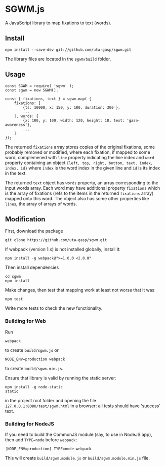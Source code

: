 # SGWM.js

A JavaScript library to map fixations to text (words).

## Install

    npm install --save-dev git://github.com/uta-gasp/sgwm.git

The library files are located in the `sgwm/build` folder.

## Usage

    const SGWM = require( 'sgwm' );
    const sgwm = new SGWM();

    const { fixations, text } = sgwm.map( { 
        fixations: [
            {ts: 10000, x: 150, y: 100, duration: 300 },
            ...
        ], words: [
            {x: 100, y: 100, width: 120, height: 18, text: 'gaze-awareness'},
            ...
        ]
    });

The returned `fixations` array stores copies of the original fixations, some probably removed or modified, where each fixation, if mapped to some word,  complemened with `line` property indicating the line index and `word` property containing an object `{left, top, right, bottom, text, index, index, id}` where `index` is the word index in the given line and `id` is its index in the text. 

The returned `text` object has `words` property, an array corresponding to the input words array. Each word may have additional property `fixations` which is the array of fixations (refs to the items in the returned `fixations` array) mapped onto this word. The object also has some other properties like `lines`, the array of arrays of words.

## Modification

First, download the package

    git clone https://github.com/uta-gasp/sgwm.git

If webpack (version 1.x) is not installed globally, install it:

    npm install -g webpack@">=1.0.0 <2.0.0"

Then install dependencies

    cd sgwm
    npm install

Make changes, then test that mapping work at least not worse that it was:

    npm test

Write more tests to check the new functionality.

### Building for Web

Run

    webpack

to create `build/sgwm.js` or

    NODE_ENV=production webpack 

to create `build/sgwm.min.js`.

Ensure that library is valid by running the static server:

    npm install -g node-static
    static

in the project root folder and opening the file `127.0.0.1:8080/test/sgwm.html` in a browser: all tests should have 'success' text.

### Building for NodeJS

If you need to build the CommonJS module (say, to use in NodeJS app), then add `TYPE=node` before `webpack`:

    [NODE_ENV=production] TYPE=node webpack 

This will create `build/sgwm.module.js` or `build/sgwm.module.min.js` file.
